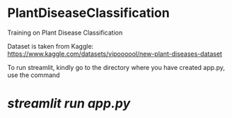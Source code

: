 # PlantDiseaseClassification
Training on Plant Disease Classification

Dataset is taken from Kaggle:
https://www.kaggle.com/datasets/vipoooool/new-plant-diseases-dataset


To run streamlit, kindly go to the directory where you have created app.py, use the command
# *streamlit run app.py*
